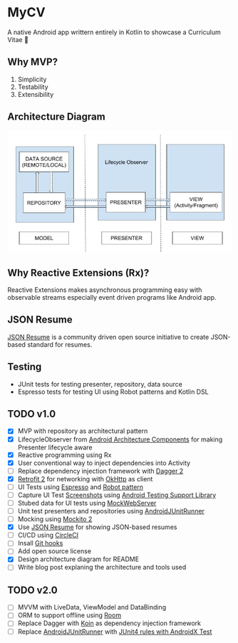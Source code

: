 # MyCV
A native Android app writtern entirely in Kotlin to showcase a Curriculum Vitae :page_facing_up:

## Why MVP?
1. Simplicity
2. Testability
3. Extensibility

## Architecture Diagram
<img src="https://github.com/bharatdodeja/MyCV/blob/master/MyCV%20Architecture%20Diagram.jpg" alt="Architecture Diagram"/>

## Why Reactive Extensions (Rx)?
Reactive Extensions makes asynchronous programming easy with observable streams especially event driven programs like Android app.

## JSON Resume
[JSON Resume](https://jsonresume.org) is a community driven open source initiative to create JSON-based standard for resumes.

## Testing
- JUnit tests for testing presenter, repository, data source
- Espresso tests for testing UI using Robot patterns and Kotlin DSL

## TODO v1.0
- [X] MVP with repository as architectural pattern
- [X] LifecycleObserver from [Android Architecture Components](https://developer.android.com/topic/libraries/architecture/) for making Presenter lifecycle aware
- [X] Reactive programming using Rx
- [X] User conventional way to inject dependencies into Activity
- [ ] Replace dependency injection framework with [Dagger 2](https://google.github.io/dagger/)
- [X] [Retrofit 2](https://github.com/square/retrofit) for networking with [OkHttp](https://github.com/square/okhttp) as client
- [ ] UI Tests using [Espresso](https://developer.android.com/training/testing/espresso/) and [Robot pattern](https://gist.github.com/bharatdodeja/ac001b6a24028bde56943ee40cab7dbd)
- [ ] Capture UI Test [Screenshots](https://developer.android.com/reference/android/support/test/runner/screenshot/Screenshot) using [Android Testing Support Library](https://android.github.io/android-test/)
- [ ] Stubed data for UI tests using [MockWebServer](https://github.com/square/okhttp/tree/master/mockwebserver)
- [ ] Unit test presenters and repositories using [AndroidJUnitRunner](https://developer.android.com/training/testing/junit-runner)
- [ ] Mocking using [Mockito 2](https://github.com/mockito/mockito)
- [X] Use [JSON Resume](https://jsonresume.org) for showing JSON-based resumes
- [ ] CI/CD using [CircleCI](https://circleci.com/)
- [ ] Insall [Git hooks](https://www.atlassian.com/git/tutorials/git-hooks)
- [ ] Add open source license
- [X] Design architecture diagram for README
- [ ] Write blog post explaning the architecture and tools used

## TODO v2.0
- [ ] MVVM with LiveData, ViewModel and DataBinding
- [ ] ORM to support offline using [Room](https://developer.android.com/topic/libraries/architecture/room)
- [ ] Replace Dagger with [Koin](https://insert-koin.io/) as dependency injection framework
- [ ] Replace [AndroidJUnitRunner](https://developer.android.com/training/testing/junit-runner) with [JUnit4 rules with AndroidX Test](https://developer.android.com/training/testing/junit-rules)
